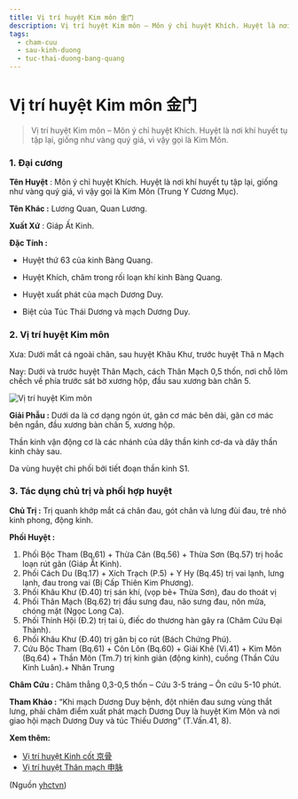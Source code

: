 ```yaml
---
title: Vị trí huyệt Kim môn 金门
description: Vị trí huyệt Kim môn – Môn ý chỉ huyệt Khích. Huyệt là nơi khí huyết tụ tập lại, giống như vàng quý giá, vì vậy gọi là Kim Môn.
tags:
  - cham-cuu
  - sau-kinh-duong
  - tuc-thai-duong-bang-quang
---
```


# Vị trí huyệt Kim môn 金门 

> Vị trí huyệt Kim môn – Môn ý chỉ huyệt Khích. Huyệt là nơi khí huyết tụ tập lại, giống như vàng quý giá, vì vậy gọi là Kim Môn.

### 1. Đại cương

**Tên Huyệt** : Môn ý chỉ huyệt Khích. Huyệt là nơi khí huyết tụ tập lại, giống như vàng quý giá, vì vậy gọi là Kim Môn (Trung Y Cương Mục).

**Tên Khác :** Lương Quan, Quan Lương.

**Xuất Xứ** : Giáp Ất Kinh.

**Đặc Tính :**

+ Huyệt thứ 63 của kinh Bàng Quang.

+ Huyệt Khích, châm trong rối loạn khí kinh Bàng Quang.

+ Huyệt xuất phát của mạch Dương Duy.

+ Biệt của Túc Thái Dương và mạch Dương Duy.

### 2. Vị trí huyệt Kim môn

Xưa: Dưới mắt cá ngoài chân, sau huyệt Khâu Khư, trước huyệt Thâ n Mạch

Nay: Dưới và trước huyệt Thân Mạch, cách Thân Mạch 0,5 thốn, nơi chỗ lõm chếch về phía trước sát bờ xương hộp, đầu sau xương bàn chân 5.

![Vị trí huyệt Kim môn](/imgs/yhctvn/huyet-kim-mon-300x169.jpg)

**Giải Phẫu :** Dưới da là cơ dạng ngón út, gân cơ mác bên dài, gân cơ mác bên ngắn, đầu xương bàn chân 5, xương hộp.

Thần kinh vận động cơ là các nhánh của dây thần kinh cơ-da và dây thần kinh chày sau.

Da vùng huyệt chi phối bởi tiết đoạn thần kinh S1.

### 3. Tác dụng chủ trị và phối hợp huyệt

**Chủ Trị :** Trị quanh khớp mắt cá chân đau, gót chân và lưng đùi đau, trẻ nhỏ kinh phong, động kinh.

**Phối Huyệt :**

1. Phối Bộc Tham (Bq.61) + Thừa Cân (Bq.56) + Thừa Sơn (Bq.57) trị hoắc loạn rút gân (Giáp Ất Kinh).
2. Phối Cách Du (Bq.17) + Xích Trạch (P.5) + Y Hy (Bq.45) trị vai lạnh, lưng lạnh, đau trong vai (Bị Cấp Thiên Kim Phương).
3. Phối Khâu Khư (Đ.40) trị sán khí, (vọp bẻ+ Thừa Sơn), đau do thoát vị
4. Phối Thân Mạch (Bq.62) trị đầu sưng đau, não sưng đau, nôn mửa, chóng mặt (Ngọc Long Ca).
5. Phối Thính Hội (Đ.2) trị tai ù, điếc do thương hàn gây ra (Châm Cứu Đại Thành).
6. Phối Khâu Khư (Đ.40) trị gân bị co rút (Bách Chứng Phú).
7. Cứu Bộc Tham (Bq.61) + Côn Lôn (Bq.60) + Giải Khê (Vi.41) + Kim Môn (Bq.64) + Thần Môn (Tm.7) trị kinh giản (động kinh), cuồng (Thần Cứu Kinh Luân).+ Nhân Trung

**Châm Cứu :** Châm thẳng 0,3-0,5 thốn – Cứu 3-5 tráng – Ôn cứu 5-10 phút.

**Tham Khảo :** “Khi mạch Dương Duy bệnh, đột nhiên đau sưng vùng thắt lưng, phải châm điểm xuất phát mạch Dương Duy là huyệt Kim Môn và nơi giao hội mạch Dương Duy và túc Thiếu Dương” (T.Vấn.41, 8).

**Xem thêm:**

* [Vị trí huyệt Kinh cốt 京骨](/yhctvn/vi-tri-huyet-kinh-cot-%e4%ba%ac%e9%aa%a8)
* [Vị trí huyệt Thân mạch 申脉](/yhctvn/vi-tri-huyet-than-mach-%e7%94%b3%e8%84%89)

(Nguồn <a href="https://yhctvn.com/vi-tri-huyet-kim-mon-金门/" target="_blank">yhctvn</a>)
